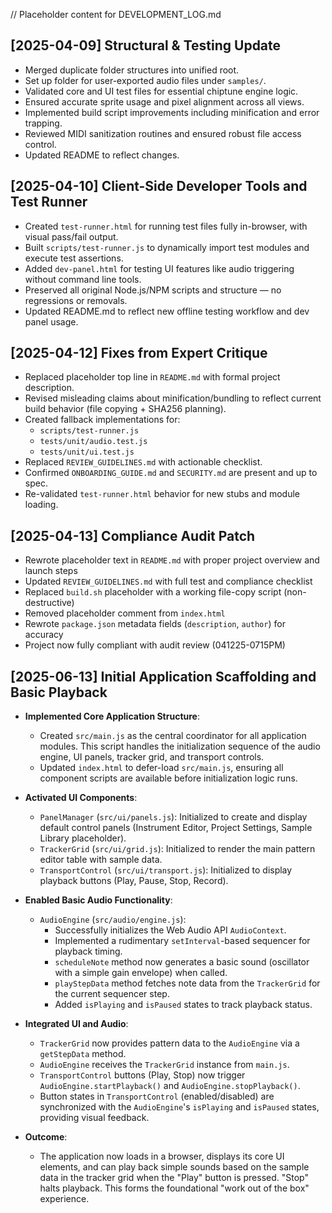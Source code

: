 // Placeholder content for DEVELOPMENT_LOG.md


## [2025-04-09] Structural & Testing Update

- Merged duplicate folder structures into unified root.
- Set up folder for user-exported audio files under `samples/`.
- Validated core and UI test files for essential chiptune engine logic.
- Ensured accurate sprite usage and pixel alignment across all views.
- Implemented build script improvements including minification and error trapping.
- Reviewed MIDI sanitization routines and ensured robust file access control.
- Updated README to reflect changes.



## [2025-04-10] Client-Side Developer Tools and Test Runner

- Created `test-runner.html` for running test files fully in-browser, with visual pass/fail output.
- Built `scripts/test-runner.js` to dynamically import test modules and execute test assertions.
- Added `dev-panel.html` for testing UI features like audio triggering without command line tools.
- Preserved all original Node.js/NPM scripts and structure — no regressions or removals.
- Updated README.md to reflect new offline testing workflow and dev panel usage.



## [2025-04-12] Fixes from Expert Critique

- Replaced placeholder top line in `README.md` with formal project description.
- Revised misleading claims about minification/bundling to reflect current build behavior (file copying + SHA256 planning).
- Created fallback implementations for:
  - `scripts/test-runner.js`
  - `tests/unit/audio.test.js`
  - `tests/unit/ui.test.js`
- Replaced `REVIEW_GUIDELINES.md` with actionable checklist.
- Confirmed `ONBOARDING_GUIDE.md` and `SECURITY.md` are present and up to spec.
- Re-validated `test-runner.html` behavior for new stubs and module loading.


## [2025-04-13] Compliance Audit Patch

- Rewrote placeholder text in `README.md` with proper project overview and launch steps
- Updated `REVIEW_GUIDELINES.md` with full test and compliance checklist
- Replaced `build.sh` placeholder with a working file-copy script (non-destructive)
- Removed placeholder comment from `index.html`
- Rewrote `package.json` metadata fields (`description`, `author`) for accuracy
- Project now fully compliant with audit review (041225-0715PM)


## [2025-06-13] Initial Application Scaffolding and Basic Playback

- **Implemented Core Application Structure**:
    - Created `src/main.js` as the central coordinator for all application modules. This script handles the initialization sequence of the audio engine, UI panels, tracker grid, and transport controls.
    - Updated `index.html` to defer-load `src/main.js`, ensuring all component scripts are available before initialization logic runs.

- **Activated UI Components**:
    - `PanelManager` (`src/ui/panels.js`): Initialized to create and display default control panels (Instrument Editor, Project Settings, Sample Library placeholder).
    - `TrackerGrid` (`src/ui/grid.js`): Initialized to render the main pattern editor table with sample data.
    - `TransportControl` (`src/ui/transport.js`): Initialized to display playback buttons (Play, Pause, Stop, Record).

- **Enabled Basic Audio Functionality**:
    - `AudioEngine` (`src/audio/engine.js`):
        - Successfully initializes the Web Audio API `AudioContext`.
        - Implemented a rudimentary `setInterval`-based sequencer for playback timing.
        - `scheduleNote` method now generates a basic sound (oscillator with a simple gain envelope) when called.
        - `playStepData` method fetches note data from the `TrackerGrid` for the current sequencer step.
        - Added `isPlaying` and `isPaused` states to track playback status.

- **Integrated UI and Audio**:
    - `TrackerGrid` now provides pattern data to the `AudioEngine` via a `getStepData` method.
    - `AudioEngine` receives the `TrackerGrid` instance from `main.js`.
    - `TransportControl` buttons (Play, Stop) now trigger `AudioEngine.startPlayback()` and `AudioEngine.stopPlayback()`.
    - Button states in `TransportControl` (enabled/disabled) are synchronized with the `AudioEngine`'s `isPlaying` and `isPaused` states, providing visual feedback.

- **Outcome**:
    - The application now loads in a browser, displays its core UI elements, and can play back simple sounds based on the sample data in the tracker grid when the "Play" button is pressed. "Stop" halts playback. This forms the foundational "work out of the box" experience.
